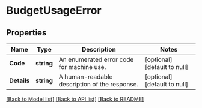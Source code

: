 # BudgetUsageError

## Properties
Name | Type | Description | Notes
------------ | ------------- | ------------- | -------------
**Code** | **string** | An enumerated error code for machine use. | [optional] [default to null]
**Details** | **string** | A human-readable description of the response. | [optional] [default to null]

[[Back to Model list]](../README.md#documentation-for-models) [[Back to API list]](../README.md#documentation-for-api-endpoints) [[Back to README]](../README.md)

